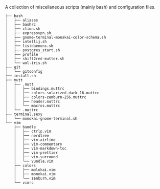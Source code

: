 
A collection of miscellaneous scripts (mainly bash) and configuration files.

    ├── bash
    │   ├── aliases
    │   ├── bashrc
    │   ├── clion.sh
    │   ├── expressvpn.sh
    │   ├── gnome-terminal-monakai-color-schema.sh
    │   ├── intellij.sh
    │   ├── listdaemons.sh
    │   ├── postgres_start.sh
    │   ├── profile
    │   ├── shift2red-mutter.sh
    │   └── wol-iris.sh
    ├── git
    │   └── gitconfig
    ├── install.sh
    ├── mutt
    │   ├── .mutt
    │   │   ├── bindings.muttrc
    │   │   ├── colors-solarized-dark-16.muttrc
    │   │   ├── colors-zenburn-256.muttrc
    │   │   ├── header.muttrc
    │   │   └── macros.muttrc
    │   └── .muttrc
    ├── terminal.sexy
    │   └── monokai-gnome-terminal.sh
    └── vim
        ├── bundle
        │   ├── ctrlp.vim
        │   ├── nerdtree
        │   ├── vim-airline
        │   ├── vim-commentary
        │   ├── vim-markdown-toc
        │   ├── vim-prettier
        │   ├── vim-surround
        │   └── Vundle.vim
        ├── colors
        │   ├── molokai.vim
        │   ├── monokai.vim
        │   └── zenburn.vim
        └── vimrc

